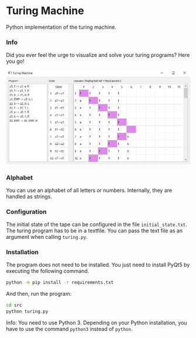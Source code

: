 # Turing Machine
Python implementation of the turing machine.

### Info
Did you ever feel the urge to visualize and solve your turing programs? Here you go!

![Turing GUI](images/turing.jpg)

### Alphabet
You can use an alphabet of all letters or numbers. Internally, they are handled as strings.

### Configuration
The initial state of the tape can be configured in the file `initial_state.txt`. The turing program has to be in a textfile.
You can pass the text file as an argument when calling `turing.py`.


### Installation
The program does not need to be installed. You just need to install PyQt5 by executing the following command.

```bash
python -m pip install -r requirements.txt
```

And then, run the program:

```bash
cd src
python turing.py
```

Info: You need to use Python 3. Depending on your Python installation, you have to use the command `python3` instead of `python`.

